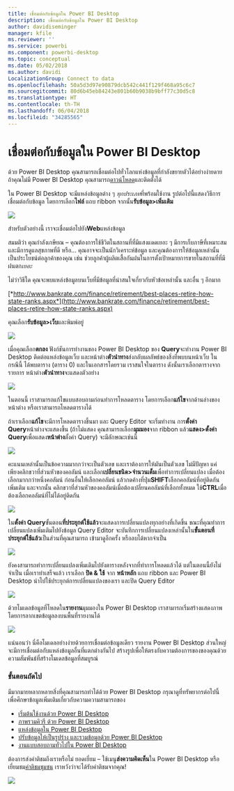```yaml
---
title: เชื่อมต่อกับข้อมูลใน Power BI Desktop
description: เชื่อมต่อกับข้อมูลใน Power BI Desktop
author: davidiseminger
manager: kfile
ms.reviewer: ''
ms.service: powerbi
ms.component: powerbi-desktop
ms.topic: conceptual
ms.date: 05/02/2018
ms.author: davidi
LocalizationGroup: Connect to data
ms.openlocfilehash: 50a5d3d97e90879dcb542c441f129f468a95c6c7
ms.sourcegitcommit: 80d6b45eb84243e801b60b9038b9bff77c30d5c8
ms.translationtype: HT
ms.contentlocale: th-TH
ms.lasthandoff: 06/04/2018
ms.locfileid: "34285565"
---
```

# <a name="connect-to-data-in-power-bi-desktop"></a>เชื่อมต่อกับข้อมูลใน Power BI Desktop
ด้วย Power BI Desktop คุณสามารถเชื่อมต่อไปทั่วโลกแห่งข้อมูลที่กำลังขยายตัวได้อย่างง่ายดาย ถ้าคุณไม่มี Power BI Desktop คุณสามารถ[ดาวน์โหลด](http://go.microsoft.com/fwlink/?LinkID=521662)และติดตั้งได้

ใน Power BI Desktop จะมีแหล่งข้อมูลต่าง ๆ *ทุกประเภท*ที่พร้อมใช้งาน รูปต่อไปนี้แสดงวิธีการเชื่อมต่อกับข้อมูล โดยการเลือก**ไฟล์** แถบ ribbon จากนั้น**รับข้อมูล\>เพิ่มเติม**

![](media/desktop-connect-to-data/getdatavid_smallv2.gif)

สำหรับตัวอย่างนี้ เราจะเชื่อมต่อไปยัง**Web**แหล่งข้อมูล

สมมติว่า คุณกำลังเกษียณ – คุณต้องการใช้ชีวิตในสถานที่ที่มีแสงแดดเยอะ ๆ มีการเก็บภาษีที่เหมาะสม และมีการดูแลสุขภาพที่ดี หรือ... คุณอาจจะเป็นนักวิเคราะห์ข้อมูล และคุณต้องการให้ข้อมูลเหล่านั้นเป็นประโยชน์ต่อลูกค้าของคุณ เช่น ช่วยลูกค้าผู้ผลิตเสื้อกันฝนในการตั้งเป้าหมายการขายในสถานที่ที่มีฝนตก*เยอะ*

ไม่ว่าวิธีใด คุณจะพบแหล่งข้อมูลบนเว็บที่มีข้อมูลที่น่าสนใจเกี่ยวกับหัวข้อเหล่านั้น และอื่น ๆ อีกมาก

[*http://www.bankrate.com/finance/retirement/best-places-retire-how-state-ranks.aspx*](http://www.bankrate.com/finance/retirement/best-places-retire-how-state-ranks.aspx)

คุณเลือก**รับข้อมูล\>เว็บ**และพิมพ์อยู่

![](media/desktop-connect-to-data/connecttodata_3.png)

เมื่อคุณเลือก**ตกลง** ฟังก์ชันการทำงานของ Power BI Desktop ของ **Query**จะทำงาน Power BI Desktop ติดต่อแหล่งข้อมูลเว็บ และหน้าต่าง**ตัวนำทาง**ส่งกลับผลลัพธ์ของสิ่งที่พบบนหน้าเว็บ ในกรณีนี้ ได้พบตาราง (ตาราง 0) และในเอกสารโดยรวม เราสนใจในตาราง ดังนั้นเราเลือกตารางจากรายการ หน้าต่าง**ตัวนำทาง**จะแสดงตัวอย่าง

![](media/desktop-connect-to-data/datasources_fromnavigatordialog.png)

ในตอนนี้ เราสามารถแก้ไขแบบสอบถามก่อนทำการโหลดตาราง โดยการเลือก**แก้ไข**จากด้านล่างของหน้าต่าง หรือเราสามารถโหลดตารางได้

ถ้าเราเลือก**แก้ไข**จะมีการโหลดตารางขึ้นมา และ Query Editor จะเริ่มทำงาน การ**ตั้งค่า Query**หน้าต่างจะแสดงขึ้น (ถ้าไม่แสดง คุณสามารถเลือก**มุมมอง**จาก ribbon แล้ว**แสดง\>ตั้งค่า Query**เพื่อแสดง**หน้าต่าง**ตั้งค่า Query) จะมีลักษณะเช่นนี้

![](media/desktop-connect-to-data/designer_gsg_editquery.png)

คะแนนเหล่านั้นเป็นข้อความมากกว่าจะเป็นตัวเลข และเราต้องการให้มันเป็นตัวเลข ไม่มีปัญหา แค่เพียงคลิกขวาที่ส่วนหัวของคอลัมน์ และเลือก**เปลี่ยนชนิด\>จำนวนเต็ม**เพื่อทำการเปลี่ยนแปลง เมื่อต้องเลือกมากกว่าหนึ่งคอลัมน์ ก่อนอื่นให้เลือกคอลัมน์ แล้วกดค้างที่ปุ่ม**SHIFT**เลือกคอลัมน์ที่อยู่ติดกันเพิ่มเติม และจากนั้น คลิกขวาที่ส่วนหัวของคอลัมน์เมื่อต้องเปลี่ยนคอลัมน์ที่เลือกทั้งหมด ใช้**CTRL**เมื่อต้องเลือกคอลัมน์ที่ไม่ได้อยู่ติดกัน

![](media/desktop-connect-to-data/designer_gsg_changedatatype.png)

ใน**ตั้งค่า Query**ขั้นตอน**ที่ประยุกต์ใช้แล้ว**จะแสดงการเปลี่ยนแปลงทุกอย่างที่เกิดขึ้น ขณะที่คุณทำการเปลี่ยนแปลงเพิ่มเติมไปยังข้อมูล Query Editor จะบันทึกการเปลี่ยนแปลงเหล่านั้นใน**ขั้นตอนที่ประยุกต์ใช้แล้ว**เป็นส่วนที่คุณสามารถ เข้ามาดูอีกครั้ง หรือลบได้หากจำเป็น

![](media/desktop-connect-to-data/designer_gsg_appliedsteps_changedtype.png)

ยังคงสามารถทำการเปลี่ยนแปลงเพิ่มเติมไปยังตารางหลังจากที่ทำการโหลดแล้วได้ แต่ในตอนนี้ยังไม่จำเป็น เมื่อเราทำเสร็จแล้ว เราเลือก **ปิด & ใช้** จาก **หน้าหลัก** แถบ ribbon และ Power BI Desktop นำไปใช้ประยุกต์การเปลี่ยนแปลงของเรา และปิด Query Editor

![](media/desktop-connect-to-data/connecttodata_closenload.png)

ด้วยโมเดลข้อมูลที่โหลดใน**รายงาน**มุมมองใน Power BI Desktop เราสามารถเริ่มสร้างแสดงภาพ โดยการลากเขตข้อมูลลงบนพื้นที่รายงานได้

![](media/desktop-connect-to-data/connecttodata_dragontoreportview.png)

แน่นอนว่า นี่คือโมเดลอย่างง่ายด้วยการเชื่อมต่อข้อมูลเดียว รายงาน Power BI Desktop ส่วนใหญ่จะมีการเชื่อมต่อกับแหล่งข้อมูลอื่นที่แตกต่างกันไป สร้างรูปเพื่อให้ตรงกับความต้องการของของคุณด้วยความสัมพันธ์ที่สร้างโมเดลข้อมูลที่สมบูรณ์ 

### <a name="next-steps"></a>ขั้นตอนถัดไป
มีมากมายหลากหลายสิ่งที่คุณสามารถทำได้ด้วย Power BI Desktop กรุณาดูที่ทรัพยากรต่อไปนี้เพื่อศึกษาข้อมูลเพิ่มเติมเกี่ยวกับความความสามารถของ

* [เริ่มต้นใช้งานด้วย Power BI Desktop](desktop-getting-started.md)
* [ภาพรวมคิวรี ด้วย Power BI Desktop](desktop-query-overview.md)
* [แหล่งข้อมูลใน Power BI Desktop](desktop-data-sources.md)
* [ปรับข้อมูลให้เป็นรูปร่าง และรวมข้อมูลด้วย Power BI Desktop](desktop-shape-and-combine-data.md)
* [งานแบบสอบถามทั่วไปใน Power BI Desktop](desktop-common-query-tasks.md)   

ต้องการส่งคำติชมถึงเราหรือไม่ ยอดเยี่ยม – ใช้เมนู**ส่งความคิดเห็น**ใน Power BI Desktop หรือเยี่ยมชม[คำติชมชุมชน](http://community.powerbi.com/t5/Community-Feedback/bd-p/community-feedback) เราหวังว่าจะได้รับคำติชมจากคุณ!

![](media/desktop-connect-to-data/sendfeedback.png)

